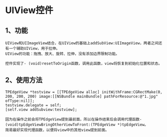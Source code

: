 UIView控件
=========

1、功能
----------

	UIView和UIImageView结合，在UIView的基础上addSubView:UIImageView，两者之间还有一个辅助UIView，用于拉伸。
	UIView的功能：拖拽、放大、旋转、拉伸，没有添加边界限制功能。
	
	控件实现了- (void)resetToOrigin函数，调用此函数，view将恢复到初始化位置和状态。
	
2、使用方法
----------

	TPEdgeView *testview = [[TPEdgeView alloc] initWithFrame:CGRectMake(0, 200, 200, 200) image:[[NSBundle mainBundle] pathForResource:@"1.jpg" ofType:nil]];
    testview.delegate = self;
    [self.view addSubview:testview];
    
    因为在操作之前会将TPEdgeView提到最前面，所以在操作结束后会调用代理函数- (void)tpEdgeViewBringOtherViewToFront:(TPEdgeView *)tpEdgeView。
    简易最好实现代理函数，以便将view中的其他view提到前面。
	
	